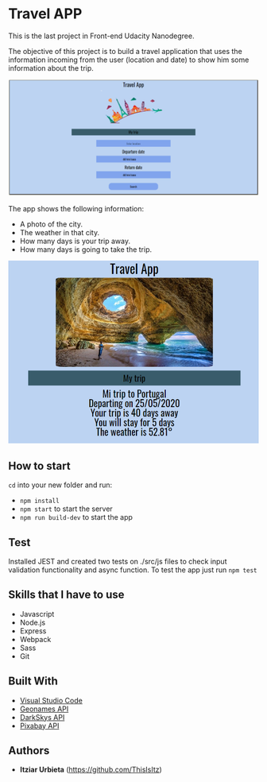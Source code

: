 # Travel APP

This is the last project in Front-end Udacity Nanodegree.

The objective of this project is to build a travel application that uses the information incoming from the user (location and date) to show him some information about the trip.

![Travel App](./img/travelapp.png)

The app shows the following information:
- A photo of the city.
- The weather in that city.
- How many days is your trip away.
- How many days is going to take the trip.

![Travel App Results](./img/travelappresults.png)


## How to start

`cd` into your new folder and run:
- ```npm install```
- ```npm start``` to start the server
- ```npm run build-dev``` to start the app

## Test

Installed JEST and created two tests on ./src/js files to check input validation functionality and async function. To test the app just run ```npm test```

## Skills that I have to use

- Javascript
- Node.js
- Express
- Webpack
- Sass
- Git

## Built With

* [Visual Studio Code](https://code.visualstudio.com/)
* [Geonames API](https://www.geonames.org/)
* [DarkSkys API](https://darksky.net/dev)
* [Pixabay API](https://pixabay.com/es/service/about/api/)

## Authors

* **Itziar Urbieta** (https://github.com/ThisIsItz)

